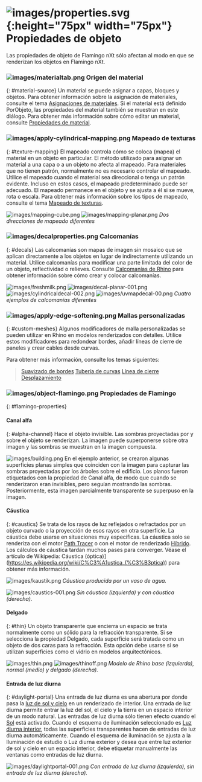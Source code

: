 ---
---


#  ![images/properties.svg](images/properties.svg){:height="75px" width="75px"} Propiedades de objeto
Las propiedades de objeto de Flamingo nXt sólo afectan al modo en que se renderizan los objetos en Flamingo nXt.

### ![images/materialtab.png](images/materialtab.png) Origen del material
{: #material-source}
Un material se puede asignar a capas, bloques y objetos.  Para obtener información sobre la asignación de materiales, consulte el tema [Asignaciones de materiales](material_assignment.html). Si el material está definido PorObjeto, las propiedades del material también se muestran en este diálogo. Para obtener más información sobre cómo editar un material, consulte [Propiedades de material](material-type-simple.html).

### ![images/apply-cylindrical-mapping.png](images/apply-cylindrical-mapping.png) Mapeado de texturas
{: #texture-mapping}
El mapeado controla cómo se coloca (mapea) el material en un objeto en particular. El método utilizado para asignar un material a una capa o a un objeto no afecta al mapeado. Para materiales que no tienen patrón, normalmente no es necesario controlar el mapeado. Utilice el mapeado cuando el material sea direccional o tenga un patrón evidente. Incluso en estos casos, el mapeado predeterminado puede ser adecuado. El mapeado permanece en el objeto y se ajusta a él si se mueve, rota o escala. Para obtener más información sobre los tipos de mapeado, consulte el tema [Mapeado de texturas](http://docs.mcneel.com/rhino/5/help/en-us/index.htm#properties/texturemapping.htm).

![images/mapping-cube.png](images/mapping-cube.png) ![images/mapping-planar.png](images/mapping-planar.png)
*Dos direcciones de mapeado diferentes*

### ![images/decalproperties.png](images/decalproperties.png) Calcomanías
{: #decals}
Las calcomanías son mapas de imagen sin mosaico que se aplican directamente a los objetos en lugar de indirectamente utilizando un material. Utilice calcomanías para modificar una parte limitada del color de un objeto, reflectividad o relieves. Consulte [Calcomanías de Rhino](http://docs.mcneel.com/rhino/5/help/es-es/index.htm#properties/decal.htm) para obtener información sobre cómo crear y colocar calcomanías.

![images/freshmilk.png](images/freshmilk.png) ![images/decal-planar-001.png](images/decal-planar-001.png)
![images/cylindricaldecal-002.png](images/cylindricaldecal-002.png) ![images/uvmapdecal-00.png](images/uvmapdecal-00.png)
*Cuatro ejemplos de calcomanías diferentes*

### ![images/apply-edge-softening.png](images/apply-edge-softening.png) Mallas personalizadas
{: #custom-meshes}
Algunos modificadores de malla personalizadas se pueden utilizar en Rhino en modelos renderizados con detalles. Utilice estos modificadores para redondear bordes, añadir líneas de cierre de paneles y crear cables desde curvas.

Para obtener más información, consulte los temas siguientes:

>[Suavizado de bordes](http://docs.mcneel.com/rhino/5/help/es-es/index.htm#commands/applyedgesoftening.htm)
>[Tubería de curvas](http://docs.mcneel.com/rhino/5/help/es-es/index.htm#commands/applycurvepiping.htm)
>[Línea de cierre](http://docs.mcneel.com/rhino/5/help/es-es/index.htm#commands/applyshutlining.htm)
>[Desplazamiento](http://docs.mcneel.com/rhino/5/help/en-us/index.htm#commands/applydisplacement.htm)

### ![images/object-flamingo.png](images/object-flamingo.png) Propiedades de Flamingo
{: #flamingo-properties}

#### Canal alfa
{: #alpha-channel}
Hace el objeto invisible. Las sombras proyectadas por y sobre el objeto se renderizan. La imagen puede superponerse sobre otra imagen y las sombras se muestran en la imagen compuesta.

![images/building.png](images/building.png)
En el ejemplo anterior, se crearon algunas superficies planas simples que coinciden con la imagen para capturar las sombras proyectadas por los árboles sobre el edificio. Los planos fueron etiquetados con la propiedad de Canal alfa, de modo que cuando se renderizaron eran invisibles, pero seguían mostrando las sombras. Posteriormente, esta imagen parcialmente transparente se superpuso en la imagen.

#### Cáustica
{: #caustics}
Se trata de los rayos de luz reflejados o refractados por un objeto curvado o la proyección de esos rayos en otra superficie. La cáustica debe usarse en situaciones muy específicas. La cáustica solo se renderiza con el motor [Path Tracer](render-tab.html#path-tracer) o con el motor de renderizado [Híbrido](render-tab.html#hybrid).  Los cálculos de cáustica tardan muchos pases para converger. Véase el artículo de Wikipedia: Cáustica (óptica)](https://es.wikipedia.org/wiki/C%C3%A1ustica_(%C3%B3ptica)) para obtener más información.

![images/kaustik.png](images/kaustik.png)
*Cáustica producida por un vaso de agua.*

![images/caustics-001.png](images/caustics-001.png)
*Sin cáustica (izquierda) y con cáustica (derecha).*

#### Delgado
{: #thin}
Un objeto transparente que encierra un espacio se trata normalmente como un sólido para la refracción transparente. Si se selecciona la propiedad Delgado, cada superficie será tratada como un objeto de dos caras para la refracción. Esta opción debe usarse si se utilizan superficies como el vidrio en modelos arquitectónicos.

![images/thin.png](images/thin.png) ![images/thinoff.png](images/thinoff.png)
*Modelo de Rhino base (izquierda), normal (medio) y delgado (derecha).*

#### Entrada de luz diurna
{: #daylight-portal}
Una entrada de luz diurna es una abertura por donde pasa la [luz de sol y cielo](lighting-tab.html#interior-daylight) en un renderizado de interior. Una entrada de luz diurna permite entrar la luz del sol, el cielo y la tierra en un espacio interior de un modo natural. Las entradas de luz diurna sólo tienen efecto cuando el [Sol](sun-and-sky-tabs.html#sun) está activado. Cuando el esquema de iluminación seleccionado es [Luz diurna interior](lighting-tab.html#interior-daylight), todas las superficies transparentes hacen de entradas de luz diurna automáticamente. Cuando el esquema de iluminación se ajusta a la Iluminación de estudio o Luz diurna exterior y desea que entre luz exterior de sol y cielo en un espacio interior, debe etiquetar manualmente las ventanas como entradas de luz diurna.

![images/daylightportal-001.png](images/daylightportal-001.png)
*Con entrada de luz diurna (izquierda), sin entrada de luz diurna (derecha).*